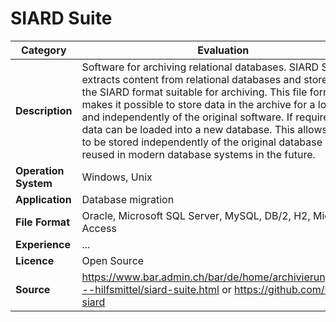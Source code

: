 # SIARD Suite

| Category | Evaluation |
| --- | --- |
| **Description**  | Software for archiving relational databases. SIARD Suite extracts content from relational databases and stores it in the SIARD format suitable for archiving. This file format makes it possible to store data in the archive for a long time and independently of the original software. If required, the data can be loaded into a new database. This allows them to be stored independently of the original database and reused in modern database systems in the future. |
| **Operation System**  | Windows, Unix  |
| **Application**  | Database migration |
| **File Format** | Oracle, Microsoft SQL Server, MySQL, DB/2, H2, Microsoft Access |
| **Experience** | ... |
| **Licence** | Open Source |
| **Source** | https://www.bar.admin.ch/bar/de/home/archivierung/tools---hilfsmittel/siard-suite.html or https://github.com/sfa-siard |
